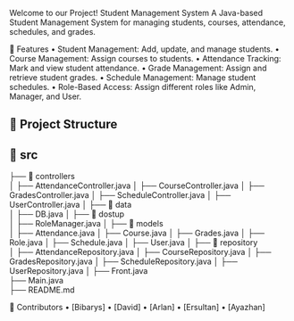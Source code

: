 Welcome to our Project!
Student Management System
A Java-based Student Management System for managing students, courses, attendance, schedules, and grades.

🚀 Features
	•	Student Management: Add, update, and manage students.
	•	Course Management: Assign courses to students.
	•	Attendance Tracking: Mark and view student attendance.
	•	Grade Management: Assign and retrieve student grades.
	•	Schedule Management: Manage student schedules.
	•	Role-Based Access: Assign different roles like Admin, Manager, and User.

## 📂 Project Structure
## 📂 src
├── 📂 controllers       
│   ├── AttendanceController.java
│   ├── CourseController.java
│   ├── GradesController.java
│   ├── ScheduleController.java
│   ├── UserController.java
│
├── 📂 data              
│   ├── DB.java
│
├── 📂 dostup     
│   ├── RoleManager.java
│
├── 📂 models   
│   ├── Attendance.java
│   ├── Course.java
│   ├── Grades.java
│   ├── Role.java
│   ├── Schedule.java
│   ├── User.java
│
├── 📂 repository       
│   ├── AttendanceRepository.java
│   ├── CourseRepository.java
│   ├── GradesRepository.java
│   ├── ScheduleRepository.java
│   ├── UserRepository.java
│
├── Front.java            
├── Main.java               
├── README.md               


📌 Contributors
	•	[Bibarys]
	•	[David]
	•	[Arlan]
 	•	[Ersultan]
	•	[Ayazhan]
